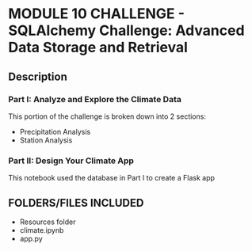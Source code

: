 # MODULE 10 CHALLENGE - SQLAlchemy Challenge: Advanced Data Storage and Retrieval

## Description

### Part I: Analyze and Explore the Climate Data
This portion of the challenge is broken down into 2 sections: 
* Precipitation Analysis
* Station Analysis

### Part II: Design Your Climate App
This notebook used the database  in Part I to create a Flask app


## FOLDERS/FILES INCLUDED
* Resources folder
* climate.ipynb
* app.py